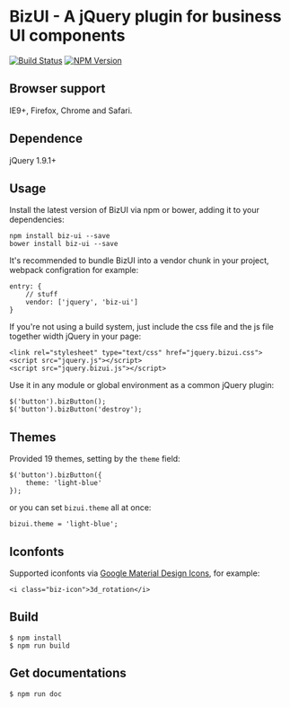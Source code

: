 BizUI - A jQuery plugin for business UI components
===============

[![Build Status][travis-image]][travis-url]
[![NPM Version][npm-image]][npm-url]

[travis-image]: https://travis-ci.org/bizdevfe/biz-ui.svg
[travis-url]: https://travis-ci.org/bizdevfe/biz-ui
[npm-image]: http://img.shields.io/npm/v/biz-ui.svg
[npm-url]: https://npmjs.org/package/biz-ui

Browser support
--------
IE9+, Firefox, Chrome and Safari.

Dependence
--------
jQuery 1.9.1+

Usage
--------
Install the latest version of BizUI via npm or bower, adding it to your dependencies:

	npm install biz-ui --save
	bower install biz-ui --save

It's recommended to bundle BizUI into a vendor chunk in your project, webpack configration for example:

    entry: {
        // stuff
        vendor: ['jquery', 'biz-ui']
    }

If you're not using a build system, just include the css file and the js file together width jQuery in your page:

    <link rel="stylesheet" type="text/css" href="jquery.bizui.css">
    <script src="jquery.js"></script>
    <script src="jquery.bizui.js"></script>

Use it in any module or global environment as a common jQuery plugin:

    $('button').bizButton();
    $('button').bizButton('destroy');

Themes
--------
Provided 19 themes, setting by the `theme` field:

    $('button').bizButton({
	    theme: 'light-blue'
    });

or you can set `bizui.theme` all at once:

    bizui.theme = 'light-blue';

Iconfonts
--------
Supported iconfonts via [Google Material Design Icons](https://material.io/icons/), for example:

    <i class="biz-icon">3d_rotation</i>

Build
--------
    $ npm install
    $ npm run build

Get documentations
--------
    $ npm run doc
